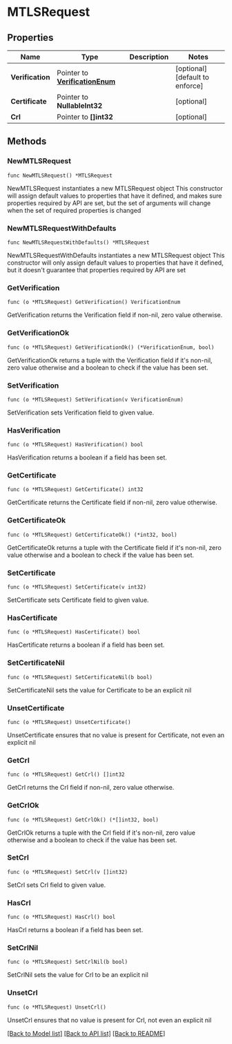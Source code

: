 # MTLSRequest

## Properties

Name | Type | Description | Notes
------------ | ------------- | ------------- | -------------
**Verification** | Pointer to [**VerificationEnum**](VerificationEnum.md) |  | [optional] [default to enforce]
**Certificate** | Pointer to **NullableInt32** |  | [optional] 
**Crl** | Pointer to **[]int32** |  | [optional] 

## Methods

### NewMTLSRequest

`func NewMTLSRequest() *MTLSRequest`

NewMTLSRequest instantiates a new MTLSRequest object
This constructor will assign default values to properties that have it defined,
and makes sure properties required by API are set, but the set of arguments
will change when the set of required properties is changed

### NewMTLSRequestWithDefaults

`func NewMTLSRequestWithDefaults() *MTLSRequest`

NewMTLSRequestWithDefaults instantiates a new MTLSRequest object
This constructor will only assign default values to properties that have it defined,
but it doesn't guarantee that properties required by API are set

### GetVerification

`func (o *MTLSRequest) GetVerification() VerificationEnum`

GetVerification returns the Verification field if non-nil, zero value otherwise.

### GetVerificationOk

`func (o *MTLSRequest) GetVerificationOk() (*VerificationEnum, bool)`

GetVerificationOk returns a tuple with the Verification field if it's non-nil, zero value otherwise
and a boolean to check if the value has been set.

### SetVerification

`func (o *MTLSRequest) SetVerification(v VerificationEnum)`

SetVerification sets Verification field to given value.

### HasVerification

`func (o *MTLSRequest) HasVerification() bool`

HasVerification returns a boolean if a field has been set.

### GetCertificate

`func (o *MTLSRequest) GetCertificate() int32`

GetCertificate returns the Certificate field if non-nil, zero value otherwise.

### GetCertificateOk

`func (o *MTLSRequest) GetCertificateOk() (*int32, bool)`

GetCertificateOk returns a tuple with the Certificate field if it's non-nil, zero value otherwise
and a boolean to check if the value has been set.

### SetCertificate

`func (o *MTLSRequest) SetCertificate(v int32)`

SetCertificate sets Certificate field to given value.

### HasCertificate

`func (o *MTLSRequest) HasCertificate() bool`

HasCertificate returns a boolean if a field has been set.

### SetCertificateNil

`func (o *MTLSRequest) SetCertificateNil(b bool)`

 SetCertificateNil sets the value for Certificate to be an explicit nil

### UnsetCertificate
`func (o *MTLSRequest) UnsetCertificate()`

UnsetCertificate ensures that no value is present for Certificate, not even an explicit nil
### GetCrl

`func (o *MTLSRequest) GetCrl() []int32`

GetCrl returns the Crl field if non-nil, zero value otherwise.

### GetCrlOk

`func (o *MTLSRequest) GetCrlOk() (*[]int32, bool)`

GetCrlOk returns a tuple with the Crl field if it's non-nil, zero value otherwise
and a boolean to check if the value has been set.

### SetCrl

`func (o *MTLSRequest) SetCrl(v []int32)`

SetCrl sets Crl field to given value.

### HasCrl

`func (o *MTLSRequest) HasCrl() bool`

HasCrl returns a boolean if a field has been set.

### SetCrlNil

`func (o *MTLSRequest) SetCrlNil(b bool)`

 SetCrlNil sets the value for Crl to be an explicit nil

### UnsetCrl
`func (o *MTLSRequest) UnsetCrl()`

UnsetCrl ensures that no value is present for Crl, not even an explicit nil

[[Back to Model list]](../README.md#documentation-for-models) [[Back to API list]](../README.md#documentation-for-api-endpoints) [[Back to README]](../README.md)


